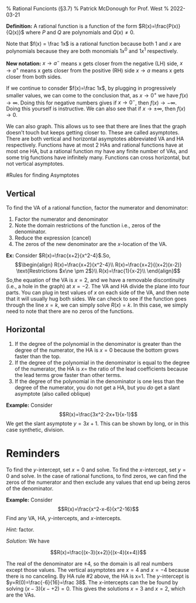 % Rational Funcionts (§3.7)
% Patrick McDonough for Prof. West
% 2022-03-21

**Definition:** A rational function is a function of the form $R(x)=\frac{P(x)}{Q(x)}$ where $P$ and $Q$ are polynomials and $Q(x)\ne 0$.

Note that $f(x) = \frac 1x$ is  a rational function because both $1$ and $x$ are polynomials because they are both monomials $1x^0$ and $1x^1$ respectively.

**New notation:** $x\rightarrow a^{-}$ means x gets closer from the negative (LH) side, $x\rightarrow a^{+}$ means x gets closer from the positive (RH) side $x\rightarrow a$ means x gets closer from both sides.

If we continue to consder $f(x)=\frac 1x$, by plugging in progressively smaller values, we can come to the conclusion that, as $x\rightarrow 0^+$ we have $f(x)\rightarrow\infty$.
Doing this for negative numbers gives if $x\rightarrow 0^-$, then $f(x)\rightarrow-\infty$.
Doing this yourself is instructive.
We can also see that  if $x\rightarrow \pm\infty$, then $f(x)\rightarrow 0$.

We can also graph.
This allows us to see that there are lines that the graph doesn't touch but keeps getting closer to.
These are called asymptotes.
There are both vertical and horizontal asymptotes abbreviated VA and HA respectively.
Functions have at most 2 HAs and rational functions have at most one HA, but a rational function my have any finite number of VAs, and some trig functions have infinitely many.
Functions can cross horizontal, but not vertical asymptotes.

#Rules for finding Asymptotes

## Vertical

To find the VA of a rational function, factor the numerator and denominator:

1. Factor the numerator and denominator
2. Note the domain restrictions of the function i.e., zeros of the denominator.
3. Reduce the expression (cancel)
4. The zeros of the new denominator are the $x$-location of the VA.

**Ex:** Consider $R(x)=\frac{x+2}{x^2-4}$.So,
$$\begin{align}
R(x)=\frac{x+2}{x^2-4}\\
R(x)=\frac{x+2}{(x+2)(x-2)} \text{Restrictions $x\ne \pm 2$}\\
R(x)=\frac{1}{x-2}\\
\end{align}$$
So,the equation of the VA is $x=2$, and we have a removable discontinuity (i.e., a hole in the graph) at $x=-2$.
The VA and HA divide the plane into four parts.
You can plug in test values of $x$ on each side of the VA, and then note that it will usually hug both sides.
We can check to see if the function goes through the line $x=k$, we can simply solve $R(x)=k$.
In this case, we simply need to note that there are no zeros of the functions.

## Horizontal
1. If the degree of the polynomial in the denominator is greater than the degree of the numerator, the HA is $x=0$ because the bottom grows faster than the top.
2. If the degree of the polynomial in the denominator is equal to the degree of the numerator, the HA is $x=$ the ratio of the lead coefficients because the lead terms grow faster than other terms. 
2. If the degree of the polynomial in the denominator is one less than the degree of the numerator, you do not get a HA, but you *do* get a slant asymptote (also called oblique)

**Example:** Consider 
$$R(x)=\frac{3x^2-2x+1}{x-1}$$
We get the slant asymptote $y=3x+1$. This can be shown by long, or in this case synthetic, division.

# Reminders
To find the $y$-intercept, set $x=0$ and solve.
To find the $x$-intercept, set $y=0$ and solve.
In the case of rational functions, to find zeros, we can find the zeros of the numerator and then exclude any values that end up being zeros of the denominator.

**Example:** Consider 
$$R(x)=\frac{x^2-x-6}{x^2-16}$$
Find any VA, HA, $y$-intercepts, and $x$-intercepts.

*Hint:* factor.

*Solution:* 
We have

$$R(x)=\frac{(x-3)(x+2)}{(x-4)(x+4)}$$

The real of the denominator are $\pm 4$, so the domain is all real numbers except those values.
The vertical asymptotes are $x=4$ and $x=-4$ because there is no canceling.
By HA rule #2 above, the HA is x=1.
The $y$-intercept is $y=R(0)=\frac{-6}{16}=\frac 38$.
The $x$-intercepts can the be found by solving $(x-3)(x-+2)=0$.
This gives the solutions $x=3$ and $x=2$, which are the VAs.
